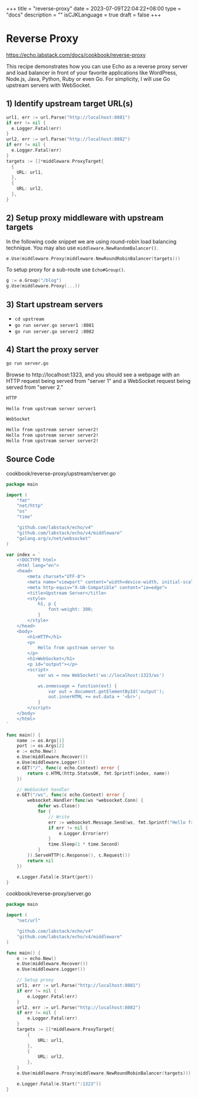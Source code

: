 +++
title = "reverse-proxy"
date = 2023-07-09T22:04:22+08:00
type = "docs"
description = ""
isCJKLanguage = true
draft = false
+++

# Reverse Proxy

https://echo.labstack.com/docs/cookbook/reverse-proxy

This recipe demonstrates how you can use Echo as a reverse proxy server and load balancer in front of your favorite applications like WordPress, Node.js, Java, Python, Ruby or even Go. For simplicity, I will use Go upstream servers with WebSocket.

## 1) Identify upstream target URL(s)

```go
url1, err := url.Parse("http://localhost:8081")
if err != nil {
  e.Logger.Fatal(err)
}
url2, err := url.Parse("http://localhost:8082")
if err != nil {
  e.Logger.Fatal(err)
}
targets := []*middleware.ProxyTarget{
  {
    URL: url1,
  },
  {
    URL: url2,
  },
}
```



## 2) Setup proxy middleware with upstream targets

In the following code snippet we are using round-robin load balancing technique. You may also use `middleware.NewRandomBalancer()`.

```go
e.Use(middleware.Proxy(middleware.NewRoundRobinBalancer(targets)))
```



To setup proxy for a sub-route use `Echo#Group()`.

```go
g := e.Group("/blog")
g.Use(middleware.Proxy(...))
```



## 3) Start upstream servers

- `cd upstream`
- `go run server.go server1 :8081`
- `go run server.go server2 :8082`

## 4) Start the proxy server

```sh
go run server.go
```



Browse to http://localhost:1323, and you should see a webpage with an HTTP request being served from "server 1" and a WebSocket request being served from "server 2."

```sh
HTTP

Hello from upstream server server1

WebSocket

Hello from upstream server server2!
Hello from upstream server server2!
Hello from upstream server server2!
```



## Source Code

cookbook/reverse-proxy/upstream/server.go

```go
package main

import (
	"fmt"
	"net/http"
	"os"
	"time"

	"github.com/labstack/echo/v4"
	"github.com/labstack/echo/v4/middleware"
	"golang.org/x/net/websocket"
)

var index = `
	<!DOCTYPE html>
	<html lang="en">
	<head>
		<meta charset="UTF-8">
		<meta name="viewport" content="width=device-width, initial-scale=1.0">
		<meta http-equiv="X-UA-Compatible" content="ie=edge">
		<title>Upstream Server</title>
		<style>
			h1, p {
				font-weight: 300;
			}
		</style>
	</head>
	<body>
		<h1>HTTP</h1>
		<p>
			Hello from upstream server %s
		</p>
		<h1>WebSocket</h1>
		<p id="output"></p>
		<script>
			var ws = new WebSocket('ws://localhost:1323/ws')

			ws.onmessage = function(evt) {
				var out = document.getElementById('output');
				out.innerHTML += evt.data + '<br>';
			}
		</script>
	</body>
	</html>
`

func main() {
	name := os.Args[1]
	port := os.Args[2]
	e := echo.New()
	e.Use(middleware.Recover())
	e.Use(middleware.Logger())
	e.GET("/", func(c echo.Context) error {
		return c.HTML(http.StatusOK, fmt.Sprintf(index, name))
	})

	// WebSocket handler
	e.GET("/ws", func(c echo.Context) error {
		websocket.Handler(func(ws *websocket.Conn) {
			defer ws.Close()
			for {
				// Write
				err := websocket.Message.Send(ws, fmt.Sprintf("Hello from upstream server %s!", name))
				if err != nil {
					e.Logger.Error(err)
				}
				time.Sleep(1 * time.Second)
			}
		}).ServeHTTP(c.Response(), c.Request())
		return nil
	})

	e.Logger.Fatal(e.Start(port))
}
```



cookbook/reverse-proxy/server.go

```go
package main

import (
	"net/url"

	"github.com/labstack/echo/v4"
	"github.com/labstack/echo/v4/middleware"
)

func main() {
	e := echo.New()
	e.Use(middleware.Recover())
	e.Use(middleware.Logger())

	// Setup proxy
	url1, err := url.Parse("http://localhost:8081")
	if err != nil {
		e.Logger.Fatal(err)
	}
	url2, err := url.Parse("http://localhost:8082")
	if err != nil {
		e.Logger.Fatal(err)
	}
	targets := []*middleware.ProxyTarget{
		{
			URL: url1,
		},
		{
			URL: url2,
		},
	}
	e.Use(middleware.Proxy(middleware.NewRoundRobinBalancer(targets)))

	e.Logger.Fatal(e.Start(":1323"))
}
```